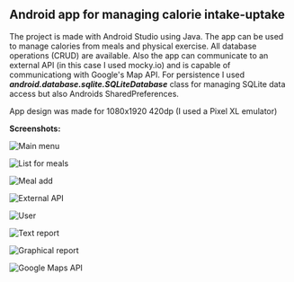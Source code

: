 ﻿## Android app for managing calorie intake-uptake

The project is made with Android Studio using Java. The app can be used to manage calories from meals and physical exercise. All database operations (CRUD) are available. Also the app can communicate to an external API (in this case I used mocky.io) and is capable of communicationg with Google's Map API. For persistence I used <b><i>android.database.sqlite.SQLiteDatabase</i></b> class for managing SQLite data access but also Androids SharedPreferences.

App design was made for 1080x1920 420dp (I used a Pixel XL emulator)

**Screenshots:**  

![Main menu](screenshots/1_main_menu.png)

![List for meals](screenshots/2_meals_list.png)

![Meal add](screenshots/3_meals_add.png)

![External API](screenshots/4_external_api_communication.png)

![User](screenshots/5_user_screen.png)

![Text report](screenshots/6_caloric_report.png)

![Graphical report](screenshots/7_graphical_report.png)

![Google Maps API](screenshots/8_google_maps_api.png)
